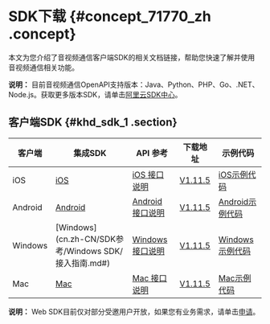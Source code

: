 # SDK下载 {#concept_71770_zh .concept}

本文为您介绍了音视频通信客户端SDK的相关文档链接，帮助您快速了解并使用音视频通信相关功能。

**说明：** 目前音视频通信OpenAPI支持版本：Java、Python、PHP、Go、.NET、Node.js。获取更多版本SDK，请单击[阿里云SDK中心](https://developer.aliyun.com/tools/sdk)。

## 客户端SDK {#khd_sdk_1 .section}

|客户端|集成SDK|API 参考|下载地址|示例代码|
|---|-----|------|----|----|
|iOS|[iOS](../../../../cn.zh-CN/快速入门/集成客户端SDK/iOS.md#)|[iOS 接口说明](https://helpcdn.aliyun.com/document_detail/109088.html)|[V1.11.5](http://docs-aliyun.cn-hangzhou.oss.aliyun-inc.com/assets/attach/125415/cn_zh/1564653804714/AliRTCSdk_1.11.5.1907174.zip)|[iOS示例代码](http://docs-aliyun.cn-hangzhou.oss.aliyun-inc.com/assets/attach/125415/cn_zh/1564652128038/RtcSample.zip)|
|Android|[Android](../../../../cn.zh-CN/快速入门/集成客户端SDK/Android.md#)|[Android 接口说明](https://helpcdn.aliyun.com/document_detail/109082.html)|[V1.11.5](http://docs-aliyun.cn-hangzhou.oss.aliyun-inc.com/assets/attach/125204/cn_zh/1564562210629/AliRTCSdk_1.11.5.1907174.zip)|[Android示例代码](http://docs-aliyun.cn-hangzhou.oss.aliyun-inc.com/assets/attach/125204/cn_zh/1564562308685/RtcSample.zip)|
|Windows|[Windows](cn.zh-CN/SDK参考/Windows SDK/接入指南.md#)|[Windows 接口说明](https://helpcdn.aliyun.com/document_detail/109125.html)|[V1.11.5](http://docs-aliyun.cn-hangzhou.oss.aliyun-inc.com/assets/attach/125204/cn_zh/1564562268645/AliRTCSdk_1.11.5.1907174.zip)|[Windows示例代码](http://docs-aliyun.cn-hangzhou.oss.aliyun-inc.com/assets/attach/125204/cn_zh/1564562382418/RtcSample.zip)|
|Mac|[Mac](../../../../cn.zh-CN/快速入门/集成客户端SDK/Mac.md#)|[Mac 接口说明](https://helpcdn.aliyun.com/document_detail/109116.html)|[V1.11.5](http://docs-aliyun.cn-hangzhou.oss.aliyun-inc.com/assets/attach/125204/cn_zh/1564562248585/AliRTCSdk_1.11.5.1907174.zip)|[Mac示例代码](http://docs-aliyun.cn-hangzhou.oss.aliyun-inc.com/assets/attach/125204/cn_zh/1564562353836/RtcSample.zip)|

**说明：** Web SDK目前仅对部分受邀用户开放，如果您有业务需求，请单击[申请](https://page.aliyun.com/form/act878195301/index.htm)。


